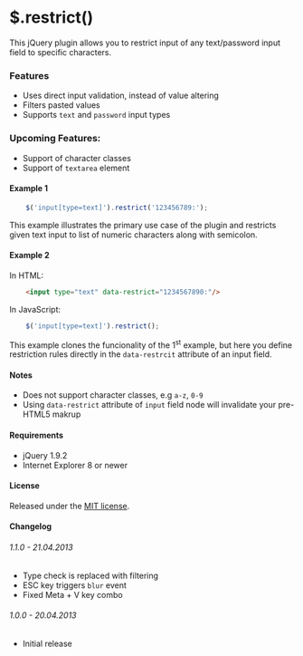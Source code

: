 $.restrict()
============

This jQuery plugin allows you to restrict input of any text/password input field to specific characters.

### Features

* Uses direct input validation, instead of value altering
* Filters pasted values
* Supports `text` and `password` input types

### Upcoming Features:

* Support of character classes
* Support of `textarea` element

#### Example 1

```javascript
	$('input[type=text]').restrict('123456789:');
```

This example illustrates the primary use case of the plugin and restricts given text input to list of numeric characters along with semicolon.

#### Example 2

In HTML:

```html
	<input type="text" data-restrict="1234567890:"/>
```

In JavaScript:

```javascript
	$('input[type=text]').restrict();
```

This example clones the funcionality of the 1<sup>st</sup> example, but here you define restriction rules directly in the `data-restrcit` attribute of an input field.

#### Notes

* Does not support character classes, e.g `a-z`, `0-9`
* Using `data-restrict` attribute of `input` field node will invalidate your pre-HTML5 makrup

#### Requirements

* jQuery 1.9.2 
* Internet Explorer 8 or newer

#### License

Released under the [MIT license](http://www.opensource.org/licenses/mit-license.php).

#### Changelog

###### 1.1.0 - 21.04.2013

* Type check is replaced with filtering
* ESC key triggers `blur` event
* Fixed Meta + V key combo

###### 1.0.0 - 20.04.2013

* Initial release

